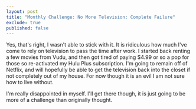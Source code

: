 ```yaml
---
layout: post
title: "Monthly Challenge: No More Television: Complete Failure"
exclude: true
published: false
---
```


Yes, that's right, I wasn't able to stick with it. It is ridiculous how much I've come to rely on television to pass the time after work. I started back renting a few movies from Vudu, and then got tired of paying $4.99 or so a pop for those so re-activated my Hulu Plus subscription. I'm going to remain off of Netflix, and will hopefully be able to get the television back into the closet if not completely out of my house. For now though it is an evil I am not sure how to live without.

I'm really disappointed in myself. I'll get there though, it is just going to be more of a challenge than originally thought.